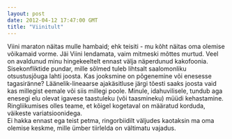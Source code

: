 ```yaml
---
layout: post
date: 2012-04-12 17:47:00 GMT
title: "Viinitult"
---
```

<p>Viini maraton näitas mulle hambaid; ehk teisiti - mu kõht näitas oma olemise võikamaid vorme. Jäi Viini lendamata, vaim mitmeski mõttes murtud. Veel on avaldunud minu hingekeeltelt ennast välja näperdunud kakofoonia. Sisekonfliktide pundar, mille sõlmed tuleb lihtsalt saalomonliku otsustusjõuga lahti joosta. Kas jooksmine on põgenemine või enesesse tagasiränne? Läänelik-lineaarse ajakäsitluse järgi tõesti saaks joosta vaid kas millegist eemale või siis millegi poole. Minule, idahuvilisele, tundub aga enesegi elu olevat igavese taastuleku (või taasmineku) müüdi kehastamine. Ringliikumises olles teame, et kõigel kogetaval on määratud korduda, väikeste variatsioonidega. <br />Ei hakka ennast ega teist petma, ringorbiidilt väljudes kaotaksin ma oma olemise keskme, mille ümber tiirlelda on vältimatu vajadus.</p> 